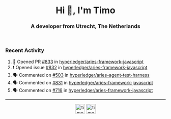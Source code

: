 <h1 align="center">Hi 👋, I'm Timo</h1>
<h3 align="center">A developer from Utrecht, The Netherlands</h3>
<br/>
<!-- https://github.com/rahuldkjain/github-profile-readme-generator --!>

<!--  <p align="left"><img src="https://github-readme-stats.vercel.app/api?username=timoglastra&show_icons=true&count_private=true&" alt="timoglastra" /></p> --!>

<!--
Github language stats
<p align="left"><img src="https://github-readme-stats.vercel.app/api/top-langs/?username=timoglastra&layout=compact" alt="timoglastra" /><p>
-->

<!-- Codestats language stats -->
<!-- <p align="left"><img src="https://codestats-readme.vercel.app/api/top-langs/?username=timoglastra&layout=compact&language_count=12" alt="timoglastra" /><p>    --!>
  
<h3>Recent Activity</h3>

<!--START_SECTION:activity-->
1. 💪 Opened PR [#833](https://github.com/hyperledger/aries-framework-javascript/pull/833) in [hyperledger/aries-framework-javascript](https://github.com/hyperledger/aries-framework-javascript)
2. ❗️ Opened issue [#832](https://github.com/hyperledger/aries-framework-javascript/issues/832) in [hyperledger/aries-framework-javascript](https://github.com/hyperledger/aries-framework-javascript)
3. 🗣 Commented on [#503](https://github.com/hyperledger/aries-agent-test-harness/issues/503) in [hyperledger/aries-agent-test-harness](https://github.com/hyperledger/aries-agent-test-harness)
4. 🗣 Commented on [#831](https://github.com/hyperledger/aries-framework-javascript/issues/831) in [hyperledger/aries-framework-javascript](https://github.com/hyperledger/aries-framework-javascript)
5. 🗣 Commented on [#716](https://github.com/hyperledger/aries-framework-javascript/issues/716) in [hyperledger/aries-framework-javascript](https://github.com/hyperledger/aries-framework-javascript)
<!--END_SECTION:activity-->

---

<p align="center">
<a href="https://twitter.com/timoglastra" target="blank"><img align="center" src="https://cdn.jsdelivr.net/npm/simple-icons@3.0.1/icons/twitter.svg" alt="timoglastra" height="30" width="30" /></a>
<a href="https://linkedin.com/in/timoglastra" target="blank"><img align="center" src="https://cdn.jsdelivr.net/npm/simple-icons@3.0.1/icons/linkedin.svg" alt="timoglastra" height="30" width="30" /></a>
</p>



